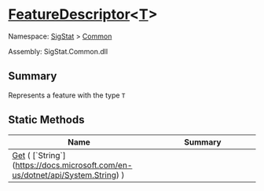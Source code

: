 # [FeatureDescriptor](./FeatureDescriptor-1.md)\<[T](./FeatureDescriptor-1.md)>

Namespace: [SigStat]() > [Common](./README.md)

Assembly: SigStat.Common.dll

## Summary
Represents a feature with the type `T`

## Static Methods

| Name | Summary | 
| --- | --- | 
| [Get](./Methods/FeatureDescriptor`1-100663422.md) ( [`String`](https://docs.microsoft.com/en-us/dotnet/api/System.String) )<div style="width: 200px">| <div style="width: 200px">| <br>


